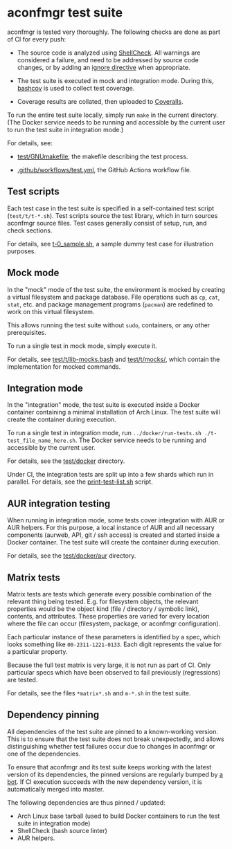 aconfmgr test suite
===================

aconfmgr is tested very thoroughly. The following checks are done as part of CI for every push:

- The source code is analyzed using [ShellCheck](https://www.shellcheck.net/).
  All warnings are considered a failure, and need to be addressed by source code changes,
  or by adding an [ignore directive](https://github.com/koalaman/shellcheck/wiki/Ignore) when appropriate.

- The test suite is executed in mock and integration mode.
  During this, [bashcov](https://github.com/infertux/bashcov) is used to collect test coverage.

- Coverage results are collated, then uploaded to [Coveralls](https://coveralls.io/github/CyberShadow/aconfmgr).

To run the entire test suite locally, simply run `make` in the current directory.
(The Docker service needs to be running and accessible by the current user to run the test suite in integration mode.)

For details, see:

- [test/GNUmakefile](https://github.com/CyberShadow/aconfmgr/blob/master/test/GNUmakefile),
  the makefile describing the test process.

- [.github/workflows/test.yml](https://github.com/CyberShadow/aconfmgr/blob/master/.github/workflows/test.yml),
  the GitHub Actions workflow file.


Test scripts
------------

Each test case in the test suite is specified in a self-contained test script (`test/t/t-*.sh`).
Test scripts source the test library, which in turn sources aconfmgr source files.
Test cases generally consist of setup, run, and check sections.

For details, see
[t-0_sample.sh](https://github.com/CyberShadow/aconfmgr/blob/master/test/t/t-0_sample.sh),
a sample dummy test case for illustration purposes.


Mock mode
---------

In the "mock" mode of the test suite, the environment is mocked by creating a virtual filesystem and package database.
File operations such as `cp`, `cat`, `stat`, etc. and package management programs (`pacman`) are redefined to work on this virtual filesystem.

This allows running the test suite without `sudo`, containers, or any other prerequisites.

To run a single test in mock mode, simply execute it.

For details, see
[test/t/lib-mocks.bash](https://github.com/CyberShadow/aconfmgr/blob/master/test/t/lib-mocks.bash) and
[test/t/mocks/](https://github.com/CyberShadow/aconfmgr/tree/master/test/t/mocks),
which contain the implementation for mocked commands.

Integration mode
----------------

In the "integration" mode, the test suite is executed inside a Docker container containing a minimal installation of Arch Linux.
The test suite will create the container during execution.

To run a single test in integration mode, run `../docker/run-tests.sh ./t-test_file_name_here.sh`.
The Docker service needs to be running and accessible by the current user.

For details, see the [test/docker](https://github.com/CyberShadow/aconfmgr/tree/master/test/docker) directory.

Under CI, the integration tests are split up into a few shards which run in parallel.
For details, see the [print-test-list.sh](https://github.com/CyberShadow/aconfmgr/blob/master/test/print-test-list.sh) script.


AUR integration testing
-----------------------

When running in integration mode, some tests cover integration with AUR or AUR helpers.
For this purpose, a local instance of AUR and all necessary components (aurweb, API, git / ssh access) is created and started inside a Docker container.
The test suite will create the container during execution.

For details, see the [test/docker/aur](https://github.com/CyberShadow/aconfmgr/tree/master/test/docker/aur) directory.


Matrix tests
------------

Matrix tests are tests which generate every possible combination of the relevant thing being tested.
E.g. for filesystem objects, the relevant properties would be the object kind (file / directory / symbolic link), contents, and attributes.
These properties are varied for every location where the file can occur (filesystem, package, or aconfmgr configuration).

Each particular instance of these parameters is identified by a spec, which looks something like `00-2311-1221-0133`.
Each digit represents the value for a particular property.

Because the full test matrix is very large, it is not run as part of CI.
Only particular specs which have been observed to fail previously (regressions) are tested.

For details, see the files `*matrix*.sh` and `m-*.sh` in the test suite.


Dependency pinning
------------------

All dependencies of the test suite are pinned to a known-working version.
This is to ensure that the test suite does not break unexpectedly,
and allows distinguishing whether test failures occur due to changes in aconfmgr or one of the dependencies.

To ensure that aconfmgr and its test suite keeps working with the latest version of its dependencies,
the pinned versions are regularly bumped by [a bot](https://github.com/CyberShadow-Renovate).
If CI execution succeeds with the new dependency version, it is automatically merged into master.

The following dependencies are thus pinned / updated:

- Arch Linux base tarball (used to build Docker containers to run the test suite in integration mode)
- ShellCheck (bash source linter)
- AUR helpers.
